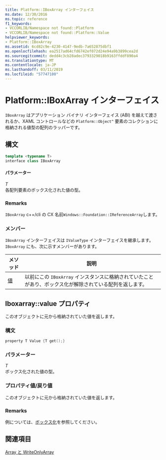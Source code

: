 ```yaml
---
title: Platform::IBoxArray インターフェイス
ms.date: 12/30/2016
ms.topic: reference
f1_keywords:
- VCCORLIB/Namespace not found::Platform
- VCCORLIB/Namespace not found::Platform::Value
helpviewer_keywords:
- Platform::IBoxArray
ms.assetid: 6cd82c9e-4230-4147-9edb-7a652875dbf1
ms.openlocfilehash: ea2517ad64cfd6742ef072d24e94a9b3899cea2d
ms.sourcegitcommit: dedd4c3cb28adec3793329018b9163ffddf890a4
ms.translationtype: MT
ms.contentlocale: ja-JP
ms.lasthandoff: 03/11/2019
ms.locfileid: "57747100"
---
```

# <a name="platformiboxarray-interface"></a>Platform::IBoxArray インターフェイス

`IBoxArray` はアプリケーション バイナリ インターフェイス (ABI) を越えて渡されるか、XAML コントロールなどの `Platform::Object^` 要素のコレクションに格納される値型の配列のラッパーです。

## <a name="syntax"></a>構文

```cpp
template <typename T>
interface class IBoxArray
```

#### <a name="parameters"></a>パラメーター

*T*<br/>
各配列要素のボックス化された値の型。

### <a name="remarks"></a>Remarks

`IBoxArray` c++/cli の CX 名前`Windows::Foundation::IReferenceArray`します。

### <a name="members"></a>メンバー

`IBoxArray` インターフェイスは `IValueType` インターフェイスを継承します。 `IBoxArray` にも、次に示すメンバーがあります。

|メソッド|説明|
|------------|-----------------|
|[値](#value)|以前にこの `IBoxArray` インスタンスに格納されていたことがあり、ボックス化が解除されている配列を返します。|

## <a name="value"></a> Iboxarray::value プロパティ

このオブジェクトに元から格納されていた値を返します。

### <a name="syntax"></a>構文

```cpp
property T Value {T get();}
```

### <a name="parameters"></a>パラメーター

*T*<br/>
ボックス化された値の型。

### <a name="property-valuereturn-value"></a>プロパティ値/戻り値

このオブジェクトに元から格納されていた値を返します。

### <a name="remarks"></a>Remarks

例については、[ボックス化](../cppcx/boxing-c-cx.md)を参照してください。

## <a name="see-also"></a>関連項目

[Array と WriteOnlyArray](../cppcx/array-and-writeonlyarray-c-cx.md)
